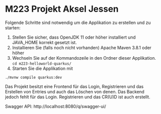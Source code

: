 # M223 Projekt Aksel Jessen

Folgende Schritte sind notwendig um die Applikation zu erstellen und zu starten: 
1. Stellen Sie sicher, dass OpenJDK 11 oder höher installiert und JAVA_HOME korrekt gesetzt ist.  
2. Installieren Sie (falls noch nicht vorhanden) Apache Maven 3.8.1 oder höher
3. Wechseln Sie auf der Kommandozeile in den Ordner dieser Applikation. 
`cd m223-helloworld-quarkus/`
4. Starten Sie die Applikation mit 
```shell script
./mvnw compile quarkus:dev
```

Das Projekt besitzt eine Frontend für das Login, Registrieren und das Erstellen von Entries und auch das Löschen von denen.
Das Backend jedoch fehlt für das Login. Registrieren und das CR(U)D ist auch erstellt.

Swagger API: http://localhost:8080/q/swagger-ui/
